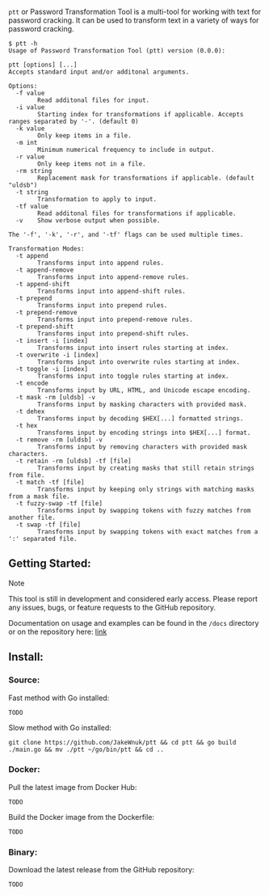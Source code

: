  `ptt` or Password Transformation Tool is a multi-tool for working with text for password cracking. It can be used to transform text in a variety of ways for password cracking.

```
$ ptt -h
Usage of Password Transformation Tool (ptt) version (0.0.0):

ptt [options] [...]
Accepts standard input and/or additonal arguments.

Options:
  -f value
        Read additonal files for input.
  -i value
        Starting index for transformations if applicable. Accepts ranges separated by '-'. (default 0)
  -k value
        Only keep items in a file.
  -m int
        Minimum numerical frequency to include in output.
  -r value
        Only keep items not in a file.
  -rm string
        Replacement mask for transformations if applicable. (default "uldsb")
  -t string
        Transformation to apply to input.
  -tf value
        Read additonal files for transformations if applicable.
  -v    Show verbose output when possible.

The '-f', '-k', '-r', and '-tf' flags can be used multiple times.

Transformation Modes:
  -t append
        Transforms input into append rules.
  -t append-remove
        Transforms input into append-remove rules.
  -t append-shift
        Transforms input into append-shift rules.
  -t prepend
        Transforms input into prepend rules.
  -t prepend-remove
        Transforms input into prepend-remove rules.
  -t prepend-shift
        Transforms input into prepend-shift rules.
  -t insert -i [index]
        Transforms input into insert rules starting at index.
  -t overwrite -i [index]
        Transforms input into overwrite rules starting at index.
  -t toggle -i [index]
        Transforms input into toggle rules starting at index.
  -t encode
        Transforms input by URL, HTML, and Unicode escape encoding.
  -t mask -rm [uldsb] -v
        Transforms input by masking characters with provided mask.
  -t dehex
        Transforms input by decoding $HEX[...] formatted strings.
  -t hex
        Transforms input by encoding strings into $HEX[...] format.
  -t remove -rm [uldsb] -v
        Transforms input by removing characters with provided mask characters.
  -t retain -rm [uldsb] -tf [file]
        Transforms input by creating masks that still retain strings from file.
  -t match -tf [file]
        Transforms input by keeping only strings with matching masks from a mask file.
  -t fuzzy-swap -tf [file]
        Transforms input by swapping tokens with fuzzy matches from another file.
  -t swap -tf [file]
        Transforms input by swapping tokens with exact matches from a ':' separated file.
```

## Getting Started:

>[!NOTE]
> This tool is still in development and considered early access. Please report any issues, bugs, or feature requests to the GitHub repository.

Documentation on usage and examples can be found in the `/docs` directory or on the repository here: [link]()

## Install:
### Source:
Fast method with Go installed:
```
TODO
```
Slow method with Go installed:
```
git clone https://github.com/JakeWnuk/ptt && cd ptt && go build ./main.go && mv ./ptt ~/go/bin/ptt && cd ..
```

### Docker:
Pull the latest image from Docker Hub:
```
TODO
``` 
Build the Docker image from the Dockerfile:
```
TODO
```

### Binary:
Download the latest release from the GitHub repository:
```
TODO
```
